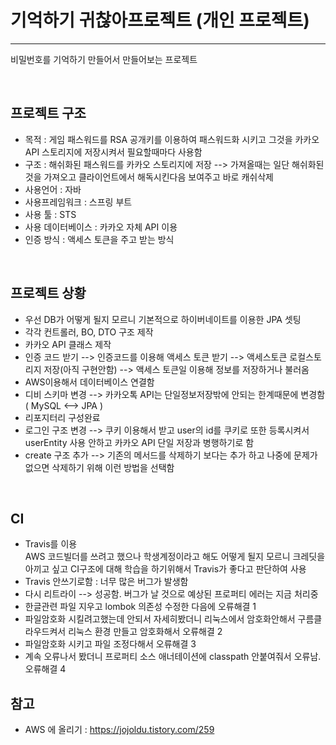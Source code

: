 # 기억하기 귀찮아프로젝트 (개인 프로젝트)
--- 
  비밀번호를 기억하기 만들어서 만들어보는 프로젝트


&nbsp;
&nbsp;
&nbsp;  

## 프로젝트 구조
  - 목적 : 게임 패스워드를 RSA 공개키를 이용하여 패스워드화 시키고 그것을 카카오 API 스토리지에 저장시켜서 필요할때마다 사용함
  - 구조 : 해쉬화된 패스워드를 카카오 스토리지에 저장 --> 가져올때는 일단 해쉬화된것을 가져오고 클라이언트에서 해독시킨다음 보여주고 바로 캐쉬삭제
  - 사용언어 : 자바
  - 사용프레임워크 : 스프링 부트
  - 사용 툴 : STS
  - 사용 데이터베이스 : 카카오 자체 API 이용
  - 인증 방식 : 액세스 토큰을 주고 받는 방식


&nbsp;
&nbsp;

## 프로젝트 상황
  - 우선 DB가 어떻게 될지 모르니 기본적으로 하이버네이트를 이용한 JPA 셋팅
  - 각각 컨트롤러, BO, DTO 구조 제작
  - 카카오 API 클래스 제작
  - 인증 코드 받기 --> 인증코드를 이용해 액세스 토큰 받기 --> 액세스토큰 로컬스토리지 저장(아직 구현안함) --> 액세스 토큰일 이용해 정보를 저장하거나 불러옴
  - AWS이용해서 데이터베이스 연결함
  - 디비 스키마 변경 --> 카카오톡 API는 단일정보저장밖에 안되는 한계때문에 변경함( MySQL <--> JPA )
  - 리포지터리 구성완료
  - 로그인 구조 변경 --> 쿠키 이용해서 받고 user의 id를 쿠키로 또한 등록시켜서 userEntity 사용 안하고 카카오 API 단일 저장과 병행하기로 함
  - create 구조 추가 --> 기존의 메서드를 삭제하기 보다는 추가 하고 나중에 문제가 없으면 삭제하기 위해 이런 방법을 선택함

&nbsp;
&nbsp;

## CI
  - Travis를 이용  
  AWS 코드빌더를 쓰려고 했으나 학생계정이라고 해도 어떻게 될지 모르니 크레딧을 아끼고 싶고 CI구조에 대해 학습을 하기위해서 Travis가 좋다고 판단하여 사용
  - Travis 안쓰기로함 : 너무 많은 버그가 발생함
  - 다시 리트라이 --> 성공함. 버그가 날 것으로 예상된 프로퍼티 에러는 지금 처리중
  - 한글관련 파일 지우고 lombok 의존성 수정한 다음에 오류해결 1
  - 파일암호화 시킬려고했는데 안되서 자세히봤더니 리눅스에서 암호화안해서 구름클라우드켜서 리눅스 환경 만들고 암호화해서 오류해결 2
  - 파일암호화 시키고 파일 조정다해서 오류해결 3
  - 계속 오류나서 봤더니 프로퍼티 소스 애너테이션에 classpath 안붙여줘서 오류남. 오류해결 4

## 참고
  - AWS 에 올리기 : <https://jojoldu.tistory.com/259>